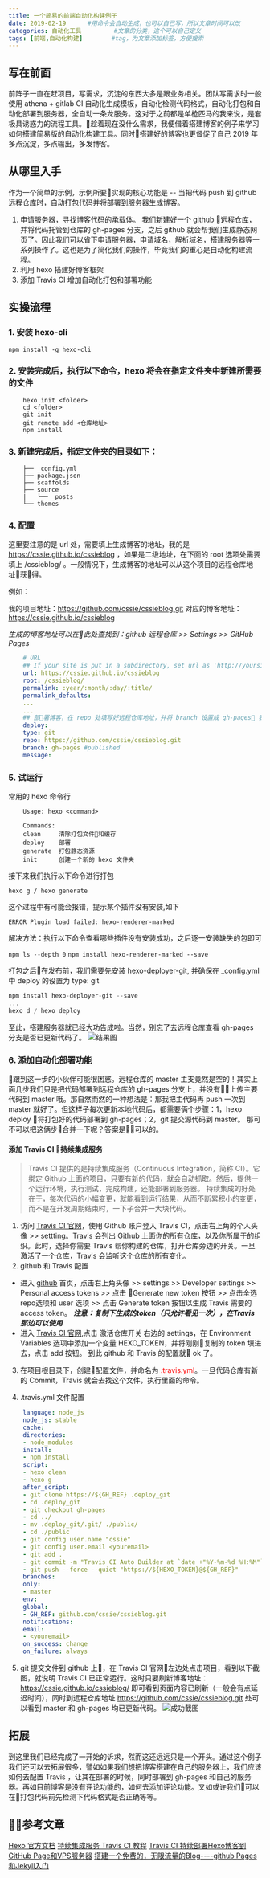 ```yaml
---
title: 一个简易的前端自动化构建例子
date: 2019-02-19      #用命令会自动生成，也可以自己写，所以文章时间可以改
categories: 自动化工具         #文章的分类，这个可以自己定义
tags: [前端,自动化构建]        #tag，为文章添加标签，方便搜索
---
```


## 写在前面

前阵子一直在赶项目，写需求，沉淀的东西大多是跟业务相关。团队写需求时一般使用 athena + gitlab CI 自动化生成模板，自动化检测代码格式，自动化打包和自动化部署到服务器，全自动一条龙服务。这对于之前都是单枪匹马的我来说，是套极具诱惑力的流程工具。趁着现在没什么需求，我便借着搭建博客的例子来学习如何搭建简易版的自动化构建工具。同时搭建好的博客也更督促了自己 2019 年多点沉淀，多点输出，多发博客。

<!-- more -->

## 从哪里入手

作为一个简单的示例，示例所要实现的核心功能是 -- 当把代码 push 到 github 远程仓库时，自动打包代码并将部署到服务器生成博客。
1. 申请服务器，寻找博客代码的承载体。
    我们新建好一个 github 远程仓库，并将代码托管到仓库的 gh-pages 分支，之后 github 就会帮我们生成静态网页了。因此我们可以省下申请服务器，申请域名，解析域名，搭建服务器等一系列操作了。这也是为了简化我们的操作，毕竟我们的重心是自动化构建流程。
2. 利用 hexo 搭建好博客框架
3. 添加 Travis CI 增加自动化打包和部署功能

## 实操流程

### 1. 安装 hexo-cli

`npm install -g hexo-cli`

### 2. 安装完成后，执行以下命令，hexo 将会在指定文件夹中新建所需要的文件

```shell
    hexo init <folder>
    cd <folder>
    git init
    git remote add <仓库地址>
    npm install
```

### 3. 新建完成后，指定文件夹的目录如下：

```tree
    ├── _config.yml
    ├── package.json
    ├── scaffolds
    ├── source
    |   └── _posts
    └── themes
```

### 4. 配置

这里要注意的是 url 处，需要填上生成博客的地址，我的是 https://cssie.github.io/cssieblog ，如果是二级地址，在下面的 root 选项处需要填上 /cssieblog/ 。一般情况下，生成博客的地址可以从这个项目的远程仓库地址获得。

 例如：

 我的项目地址：https://github.com/cssie/cssieblog.git
 对应的博客地址：https://cssie.github.io/cssieblog

 *生成的博客地址可以在此处查找到：github 远程仓库 >> Settings >> GitHub Pages*

```yml
    # URL
    ## If your site is put in a subdirectory, set url as 'http://yoursite.com/child' and root as '/child/'
    url: https://cssie.github.io/cssieblog
    root: /cssieblog/
    permalink: :year/:month/:day/:title/
    permalink_defaults:
    ...
    ...
    ## 部署博客，在 repo 处填写好远程仓库地址，并将 branch 设置成 gh-pages 表示代码将发布到此分支上。
    deploy:
    type: git
    repo: https://github.com/cssie/cssieblog.git
    branch: gh-pages #published
    message:
```

### 5. 试运行

常用的 hexo 命令行

```shell
    Usage: hexo <command>

    Commands:
    clean     清除打包文件和缓存
    deploy    部署
    generate  打包静态资源
    init      创建一个新的 hexo 文件夹
```

接下来我们执行以下命令进行打包

`hexo g / hexo generate`

这个过程中有可能会报错，提示某个插件没有安装,如下

`ERROR Plugin load failed: hexo-renderer-marked`

解决方法：执行以下命令查看哪些插件没有安装成功，之后逐一安装缺失的包即可

`npm ls --depth 0`
`npm install hexo-renderer-marked --save`

打包之后在发布前，我们需要先安装 hexo-deployer-git, 并确保在 _config.yml 中 deploy 的设置为 type: git

```js
npm install hexo-deployer-git --save
...
hexo d / hexo deploy
```

至此，搭建服务器就已经大功告成啦。当然，别忘了去远程仓库查看 gh-pages 分支是否已更新代码了。
![结果图](https://img14.360buyimg.com/ling/jfs/t1/18594/12/7856/275573/5c6e5d03E9e72a835/7833011da0df6d83.jpg)

### 6. 添加自动化部署功能

跟到这一步的小伙伴可能很困惑。远程仓库的 master 主支竟然是空的！其实上面几步我们只是把代码部署到远程仓库的 gh-pages 分支上，并没有上传主要代码到 master 哦。那自然而然的一种想法是：那我把主代码再 push 一次到 master 就好了。但这样子每次更新本地代码后，都需要俩个步骤：1，hexo deploy 将打包好的代码部署到 gh-pages；2，git 提交源代码到 master。
那可不可以把这俩步合并一下呢？答案是可以的。

#### 添加 Travis CI 持续集成服务

> Travis CI 提供的是持续集成服务（Continuous Integration，简称 CI）。它绑定 Github 上面的项目，只要有新的代码，就会自动抓取。然后，提供一个运行环境，执行测试，完成构建，还能部署到服务器。
持续集成的好处在于，每次代码的小幅变更，就能看到运行结果，从而不断累积小的变更，而不是在开发周期结束时，一下子合并一大块代码。

1. 访问 [Travis CI 官网](https://travis-ci.org/)，使用 Github 账户登入 Travis CI，点击右上角的个人头像 >> settting。Travis 会列出 Github 上面你的所有仓库，以及你所属于的组织。此时，选择你需要 Travis 帮你构建的仓库，打开仓库旁边的开关。一旦激活了一个仓库，Travis 会监听这个仓库的所有变化。
2. github 和 Travis 配置

- 进入 [github](https://github.com/) 首页，点击右上角头像 >> settings >> Developer settings >> Personal access tokens >> 点击 Generate new token 按钮 >> 点击全选 repo选项和 user 选项 >> 点击 Generate token 按钮以生成 Travis 需要的 access token。
***注意：复制下生成的token（只允许看见一次），在Travis那边可以使用***
- 进入 [Travis CI 官网](https://travis-ci.org/),点击 激活仓库开关 右边的 settings，在 Environment Variables 选项中添加一个变量 HEXO_TOKEN，并将刚刚复制的 token 填进去，点击 add 按钮。
到此 github 和 Travis 的配置就 ok 了。

3. 在项目根目录下，创建配置文件，并命名为 <font color=ff0000>.travis.yml</font>。一旦代码仓库有新的 Commit，Travis 就会去找这个文件，执行里面的命令。

4. .travis.yml 文件配置

```yml
    language: node_js
    node_js: stable
    cache:
    directories:
    - node_modules
    install:
    - npm install
    script:
    - hexo clean
    - hexo g
    after_script:
    - git clone https://${GH_REF} .deploy_git
    - cd .deploy_git
    - git checkout gh-pages
    - cd ../
    - mv .deploy_git/.git/ ./public/
    - cd ./public
    - git config user.name "cssie"
    - git config user.email <youremail>
    - git add .
    - git commit -m "Travis CI Auto Builder at `date +"%Y-%m-%d %H:%M"`"
    - git push --force --quiet "https://${HEXO_TOKEN}@${GH_REF}"
    branches:
    only:
    - master
    env:
    global:
    - GH_REF: github.com/cssie/cssieblog.git
    notifications:
    email:
    - <youremail>
    on_success: change
    on_failure: always
```

5. git 提交文件到 github 上，在 Travis CI 官网左边处点击项目，看到以下截图，就说明 Travis CI 已正常运行。这时只要刷新博客地址：https://cssie.github.io/cssieblog/ 即可看到页面内容已刷新（一般会有点延迟时间），同时到远程仓库地址 https://github.com/cssie/cssieblog.git 处可以看到 master 和 gh-pages 均已更新代码。
![成功截图](https://img10.360buyimg.com/ling/jfs/t1/7239/38/15203/462920/5c6e693fE4f4a4ad0/8637f24a392cd503.jpg)

## 拓展

到这里我们已经完成了一开始的诉求，然而这还远远只是一个开头。通过这个例子我们还可以去拓展很多，譬如如果我们想把博客搭建在自己的服务器上，我们应该如何去配置 Travis ，让其在部署的时候，同时部署到 gh-pages 和自己的服务器。再如目前博客是没有评论功能的，如何去添加评论功能。又如或许我们可以在打包代码前先检测下代码格式是否正确等等。

## 参考文章

[Hexo 官方文档](https://hexo.io/zh-cn/docs/)
[持续集成服务 Travis CI 教程](http://www.ruanyifeng.com/blog/2017/12/travis_ci_tutorial.html)
[Travis CI 持续部署Hexo博客到GitHub Page和VPS服务器](http://www.yanglangjing.com/2018/08/28/travis_ci_auto_deploy_hexo_to_vps/)
[搭建一个免费的，无限流量的Blog----github Pages和Jekyll入门](http://www.ruanyifeng.com/blog/2012/08/blogging_with_jekyll.html)

<div id="gitalk-container"></div>